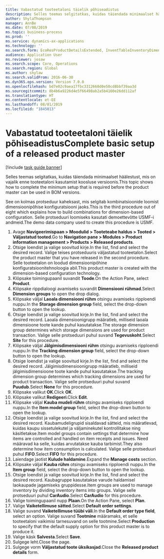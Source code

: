 ```yaml
---
title: Vabastatud tooteetaloni täielik põhiseadistus
description: Selles teemas selgitatkas, kuidas täiendada minimaalset häälestust, mis on vajalik enne tooteetaloni kasutamist koosluse versioonis.
author: ShylaThompson
manager: AnnBe
ms.date: 07/08/2019
ms.topic: business-process
ms.prod: ''
ms.service: dynamics-ax-applications
ms.technology: ''
ms.search.form: EcoResProductDetailsExtended, InventTableInventoryDimensionGroups, InventItemOrderSetup
audience: Application User
ms.reviewer: josaw
ms.search.scope: Core, Operations
ms.search.region: Global
ms.author: shylaw
ms.search.validFrom: 2016-06-30
ms.dyn365.ops.version: Version 7.0.0
ms.openlocfilehash: bd7e02c9aea17fbc3312660d0e50cd8bbf39aa3d
ms.sourcegitcommit: 8b4b6a9226d4e5f66498ab2a5b4160e26dd112af
ms.translationtype: HT
ms.contentlocale: et-EE
ms.lasthandoff: 08/01/2019
ms.locfileid: "1845013"
---
```

# <a name="complete-basic-setup-of-a-released-product-master"></a><span data-ttu-id="09a07-103">Vabastatud tooteetaloni täielik põhiseadistus</span><span class="sxs-lookup"><span data-stu-id="09a07-103">Complete basic setup of a released product master</span></span>

[!include [task guide banner](../../includes/task-guide-banner.md)]

<span data-ttu-id="09a07-104">Selles teemas selgitatkas, kuidas täiendada minimaalset häälestust, mis on vajalik enne tooteetaloni kasutamist koosluse versioonis.</span><span class="sxs-lookup"><span data-stu-id="09a07-104">This topic shows how to complete the minimum setup that is required before the product master can be used in BOM versions.</span></span>

<span data-ttu-id="09a07-105">See on kolmas protseduur kaheksast, mis selgitab kombinatsioonide loomist dimensioonipõhise konfiguratsiooni jaoks.</span><span class="sxs-lookup"><span data-stu-id="09a07-105">This is the third procedure out of eight which explains how to build combinations for dimension-based configuration.</span></span> <span data-ttu-id="09a07-106">Selle protseduuri loomiseks kasutati demoettevõtte USMF-i andmeid.</span><span class="sxs-lookup"><span data-stu-id="09a07-106">The demo data company used to create this procedure is USMF.</span></span>

1. <span data-ttu-id="09a07-107">Avage **Navigeerimispaan > Moodulid > Tooteteabe haldus > Tooted > Väljastatud tooted**.</span><span class="sxs-lookup"><span data-stu-id="09a07-107">Go to **Navigation pane > Modules > Product information management > Products > Released products**.</span></span>
2. <span data-ttu-id="09a07-108">Otsige loendist ja valige soovitud kirje.</span><span class="sxs-lookup"><span data-stu-id="09a07-108">In the list, find and select the desired record.</span></span> <span data-ttu-id="09a07-109">Valige teises protseduuris väljastatud tooteetalon.</span><span class="sxs-lookup"><span data-stu-id="09a07-109">Select the product master that you have released in the second procedure.</span></span> <span data-ttu-id="09a07-110">Selle tooteetalon on loodud dimensioonipõhine konfiguratsioonitehnoloogia abil.</span><span class="sxs-lookup"><span data-stu-id="09a07-110">This product master is created with the dimension-based configuration technology.</span></span>  
3. <span data-ttu-id="09a07-111">Klõpsake toimingupaanil suvandit **Toode**.</span><span class="sxs-lookup"><span data-stu-id="09a07-111">On the Action Pane, select **Product**.</span></span>
4. <span data-ttu-id="09a07-112">Klõpsake rippdialoogi avamiseks suvandit **Dimensiooni rühmad**.</span><span class="sxs-lookup"><span data-stu-id="09a07-112">Select **Dimension groups** to open the drop dialog.</span></span>
5. <span data-ttu-id="09a07-113">Klõpsake väljal **Laoala dimensiooni rühm** otsingu avamiseks ripploendi nuppu.</span><span class="sxs-lookup"><span data-stu-id="09a07-113">In the **Storage dimension group** field, select the drop-down button to open the lookup.</span></span>
6. <span data-ttu-id="09a07-114">Otsige loendist ja valige soovitud kirje.</span><span class="sxs-lookup"><span data-stu-id="09a07-114">In the list, find and select the desired record.</span></span> <span data-ttu-id="09a07-115">Laoala dimensioonigrupp määratleb, milliseid laoala dimensioone toote kande puhul kasutatakse.</span><span class="sxs-lookup"><span data-stu-id="09a07-115">The storage dimension group determines which storage dimensions are used for product transaction.</span></span> <span data-ttu-id="09a07-116">Valige selle protseduuri puhul suvand **Tegevuskoht**.</span><span class="sxs-lookup"><span data-stu-id="09a07-116">Select **Site** for this procedure.</span></span>  
7. <span data-ttu-id="09a07-117">Klõpsake väljal **Jälgimisdimensiooni rühm** otsingu avamiseks ripploendi nuppu.</span><span class="sxs-lookup"><span data-stu-id="09a07-117">In the **Tracking dimension group** field, select the drop-down button to open the lookup.</span></span>
8. <span data-ttu-id="09a07-118">Otsige loendist ja valige soovitud kirje.</span><span class="sxs-lookup"><span data-stu-id="09a07-118">In the list, find and select the desired record.</span></span> <span data-ttu-id="09a07-119">Jälgimisdimensioonigrupp määratleb, milliseid jälgimisdimensioone toote kande puhul kasutatakse.</span><span class="sxs-lookup"><span data-stu-id="09a07-119">The tracking dimension group determines which tracking dimensions are used for product transaction.</span></span> <span data-ttu-id="09a07-120">Valige selle protseduuri puhul suvand **Puudub**.</span><span class="sxs-lookup"><span data-stu-id="09a07-120">Select **None** for this procedure.</span></span>  
9. <span data-ttu-id="09a07-121">Klõpsake valikut **OK**.</span><span class="sxs-lookup"><span data-stu-id="09a07-121">Click **OK**.</span></span>
10. <span data-ttu-id="09a07-122">Klõpsake valikut **Redigeeri**.</span><span class="sxs-lookup"><span data-stu-id="09a07-122">Click **Edit**.</span></span>
11. <span data-ttu-id="09a07-123">Klõpsake väljal **Kauba mudeli rühm** otsingu avamiseks ripploendi nuppu.</span><span class="sxs-lookup"><span data-stu-id="09a07-123">In the **Item model group** field, select the drop-down button to open the lookup.</span></span>
12. <span data-ttu-id="09a07-124">Otsige loendist ja valige soovitud kirje.</span><span class="sxs-lookup"><span data-stu-id="09a07-124">In the list, find and select the desired record.</span></span> <span data-ttu-id="09a07-125">Kaubamudeligrupid sisaldavad sätteid, mis määratlevad, kuidas kaupu sissetulekutel ja väljaminekutel kontrollitakse ning käsitletakse.</span><span class="sxs-lookup"><span data-stu-id="09a07-125">Item model groups contain settings that determine how items are controlled and handled on item receipts and issues.</span></span> <span data-ttu-id="09a07-126">Need määravad ka selle, kuidas arvutatakse kauba tarbimist.</span><span class="sxs-lookup"><span data-stu-id="09a07-126">They also determine how item consumption is calculated.</span></span> <span data-ttu-id="09a07-127">Valige selle protseduuri puhul **FIFO**.</span><span class="sxs-lookup"><span data-stu-id="09a07-127">Select **FIFO** for this procedure.</span></span>  
13. <span data-ttu-id="09a07-128">Laiendage jaotist **Kulude haldamine**.</span><span class="sxs-lookup"><span data-stu-id="09a07-128">Expand the **Manage costs** section.</span></span>
14. <span data-ttu-id="09a07-129">Klõpsake väljal **Kauba rühm** otsingu avamiseks ripploendi nuppu.</span><span class="sxs-lookup"><span data-stu-id="09a07-129">In the **Item group** field, select the drop-down button to open the lookup.</span></span>
15. <span data-ttu-id="09a07-130">Otsige loendist ja valige soovitud kirje.</span><span class="sxs-lookup"><span data-stu-id="09a07-130">In the list, find and select the desired record.</span></span> <span data-ttu-id="09a07-131">Kaubagruppe kasutatakse varude haldamisel laokaupade jagamiseks gruppidesse.</span><span class="sxs-lookup"><span data-stu-id="09a07-131">Item groups are used to manage inventory by dividing inventory items into groups.</span></span> <span data-ttu-id="09a07-132">Valige selle protseduuri puhul **CarAudio**.</span><span class="sxs-lookup"><span data-stu-id="09a07-132">Select **CarAudio** for this procedure.</span></span>  
16. <span data-ttu-id="09a07-133">Valige toimingupaanil nupp **Plaan**.</span><span class="sxs-lookup"><span data-stu-id="09a07-133">On the Action Pane, select **Plan**.</span></span>
17. <span data-ttu-id="09a07-134">Valige **Vaiketellimuse sätted**.</span><span class="sxs-lookup"><span data-stu-id="09a07-134">Select **Default order settings**.</span></span>
18. <span data-ttu-id="09a07-135">Valige suvand **Vaiketellimuse tüübi väli**.</span><span class="sxs-lookup"><span data-stu-id="09a07-135">In the **Default order type field**, select an option.</span></span> <span data-ttu-id="09a07-136">Valige suvand **Tootmine** määramaks, et selle tooteetaloni vaikimisi tarnesuvand on selle tootmine.</span><span class="sxs-lookup"><span data-stu-id="09a07-136">Select **Production** to specify that the default supply option for this product master is to produce it.</span></span>  
19. <span data-ttu-id="09a07-137">Valige käsk **Salvesta**.</span><span class="sxs-lookup"><span data-stu-id="09a07-137">Select **Save**.</span></span>
20. <span data-ttu-id="09a07-138">Sulgege leht.</span><span class="sxs-lookup"><span data-stu-id="09a07-138">Close the page.</span></span>
21. <span data-ttu-id="09a07-139">Sulgege vorm **Väljastatud toote üksikasjad**.</span><span class="sxs-lookup"><span data-stu-id="09a07-139">Close the **Released product details** form.</span></span>

